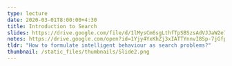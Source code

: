 ```yaml
---
type: lecture
date: 2020-03-01T8:00:00+4:30
title: Introduction to Search
slides: https://drive.google.com/file/d/1lMysCm6sgLthfTpSBSzsAdVJJaW2e7aG/view
notes: https://drive.google.com/open?id=1Yjy4YxKhZj3xIATTYnnvI8Sp-7jGfpYa
tldr: "How to formulate intelligent behaviour as search problems?"
thumbnail: /static_files/thumbnails/Slide2.png
---
```

